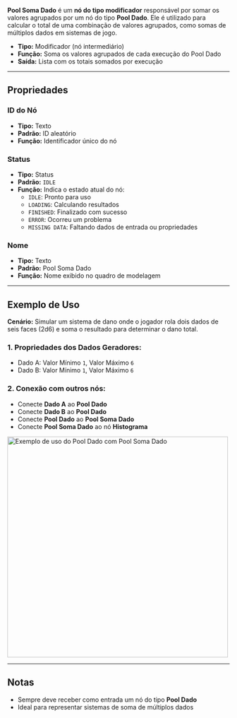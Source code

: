 **Pool Soma Dado** é um **nó do tipo modificador** responsável por somar os valores agrupados por um nó do tipo **Pool Dado**. Ele é utilizado para calcular o total de uma combinação de valores agrupados, como somas de múltiplos dados em sistemas de jogo.

- **Tipo:** Modificador (nó intermediário)
- **Função:** Soma os valores agrupados de cada execução do Pool Dado
- **Saída:** Lista com os totais somados por execução

---

## **Propriedades**

### **ID do Nó**

- **Tipo:** Texto
- **Padrão:** ID aleatório
- **Função:** Identificador único do nó

### **Status**

- **Tipo:** Status
- **Padrão:** `IDLE`
- **Função:** Indica o estado atual do nó:
  - `IDLE`: Pronto para uso
  - `LOADING`: Calculando resultados
  - `FINISHED`: Finalizado com sucesso
  - `ERROR`: Ocorreu um problema
  - `MISSING DATA`: Faltando dados de entrada ou propriedades

### **Nome**

- **Tipo:** Texto
- **Padrão:** Pool Soma Dado
- **Função:** Nome exibido no quadro de modelagem

---

## **Exemplo de Uso**

**Cenário:** Simular um sistema de dano onde o jogador rola dois dados de seis faces (2d6) e soma o resultado para determinar o dano total.

### **1. Propriedades dos Dados Geradores:**

- Dado A: Valor Mínimo `1`, Valor Máximo `6`
- Dado B: Valor Mínimo `1`, Valor Máximo `6`

### **2. Conexão com outros nós:**

- Conecte **Dado A** ao **Pool Dado**
- Conecte **Dado B** ao **Pool Dado**
- Conecte **Pool Dado** ao **Pool Soma Dado**
- Conecte **Pool Soma Dado** ao nó **Histograma**

<img src="/images/dice-pool.png" width="500px" alt="Exemplo de uso do Pool Dado com Pool Soma Dado"/>

---

## **Notas**

- Sempre deve receber como entrada um nó do tipo **Pool Dado**
- Ideal para representar sistemas de soma de múltiplos dados
